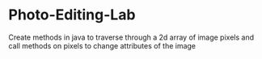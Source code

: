 # Photo-Editing-Lab
Create methods in java to traverse through a 2d array of image pixels and call methods on pixels to change attributes of the image
